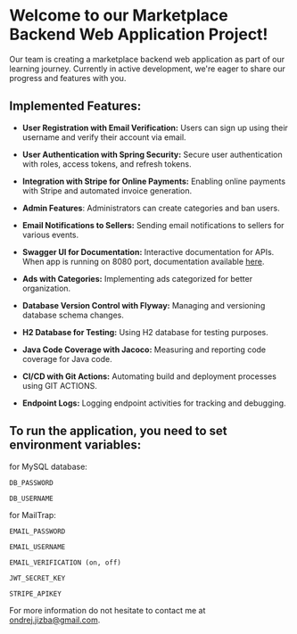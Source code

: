 # Welcome to our Marketplace Backend Web Application Project!
Our team is creating a marketplace backend web application as part of our learning journey. Currently in active development, we're eager to share our progress and features with you.

## Implemented Features:


- **User Registration with Email Verification:** Users can sign up using their username and verify their account via email.

- **User Authentication with Spring Security:** Secure user authentication with roles, access tokens, and refresh tokens.

- **Integration with Stripe for Online Payments:** Enabling online payments with Stripe and automated invoice generation.

- **Admin Features**: Administrators can create categories and ban users.

- **Email Notifications to Sellers:** Sending email notifications to sellers for various events.

- **Swagger UI for Documentation:** Interactive documentation for APIs. When app is running on 8080 port, documentation available [here](http://localhost:8080/swagger).

- **Ads with Categories:** Implementing ads categorized for better organization.

- **Database Version Control with Flyway:** Managing and versioning database schema changes.

- **H2 Database for Testing:** Using H2 database for testing purposes.

- **Java Code Coverage with Jacoco:** Measuring and reporting code coverage for Java code.

- **CI/CD with Git Actions:** Automating build and deployment processes using GIT ACTIONS.

- **Endpoint Logs:** Logging endpoint activities for tracking and debugging.



## To run the application, you need to set environment variables:
for MySQL database:
```
DB_PASSWORD

DB_USERNAME
```
for MailTrap:
```
EMAIL_PASSWORD

EMAIL_USERNAME

EMAIL_VERIFICATION (on, off)
```
```
JWT_SECRET_KEY

STRIPE_APIKEY
```


For more information do not hesitate to contact me at ondrej.jizba@gmail.com.
